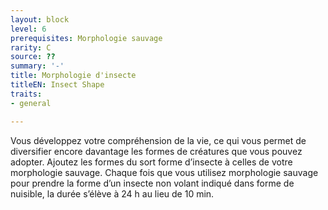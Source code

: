 ```yaml
---
layout: block
level: 6
prerequisites: Morphologie sauvage
rarity: C
source: ??
summary: '-'
title: Morphologie d'insecte
titleEN: Insect Shape
traits:
- general

---
```


<p>Vous développez votre compréhension de la vie, ce qui vous permet de diversifier encore davantage les formes de créatures que vous pouvez adopter. Ajoutez les formes du sort forme d’insecte à celles de votre morphologie sauvage. Chaque fois que vous utilisez morphologie sauvage pour prendre la forme d’un insecte non volant indiqué dans forme de nuisible, la durée s’élève à 24 h au lieu de 10 min.</p>